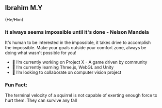 ## Ibrahim M.Y
(He/Him)

### It always seems impossible until it's done - Nelson Mandela
It's human to be interested in the impossible, it takes drive to accomplish the impossible. Make your goals outside your comfort zone, always be doing what wasn't possible for you!


- 🔭 I’m currently working on Project X - A game driven by community
- 🌱 I’m currently learning Three.js, WebGL and Unity
- 👀 I’m looking to collaborate on computer vision project

### Fun Fact:
The terminal velocity of a squirrel is not capable of exerting enough force to hurt them. They can survive any fall 

<!--
**0bro/0bro** is a ✨ _special_ ✨ repository because its `README.md` (this file) appears on your GitHub profile.

Here are some ideas to get you started:
- 🤔 I’m looking for help with ...
- 💬 Ask me about ...
- 📫 How to reach me: ...
-->
